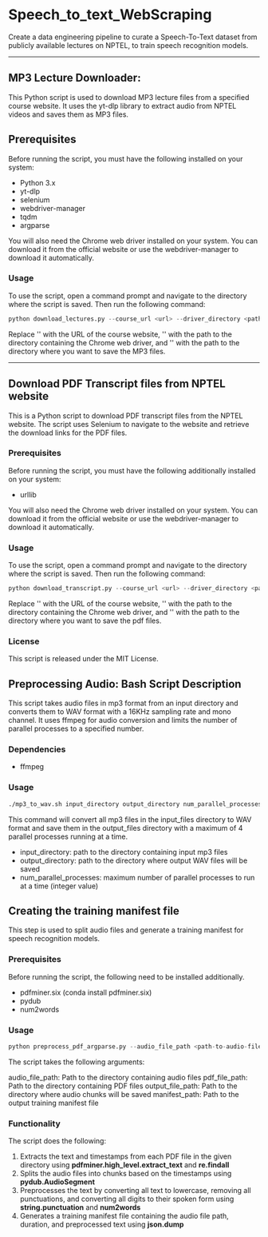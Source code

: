 # Speech_to_text_WebScraping
Create a data engineering pipeline to curate a Speech-To-Text dataset from publicly available lectures on NPTEL, to train speech recognition models.

---
## MP3 Lecture Downloader:
This Python script is used to download MP3 lecture files from a specified course website. It uses the yt-dlp library to extract audio from NPTEL videos and saves them as MP3 files.

## Prerequisites
Before running the script, you must have the following installed on your system:
- Python 3.x
- yt-dlp
- selenium
- webdriver-manager
- tqdm
- argparse

You will also need the Chrome web driver installed on your system. You can download it from the official website or use the webdriver-manager to download it automatically.

### Usage
To use the script, open a command prompt and navigate to the directory where the script is saved. Then run the following command:

```python 
python download_lectures.py --course_url <url> --driver_directory <path> --output_path <path>
```
Replace '<url>' with the URL of the course website, '<path>' with the path to the directory containing the Chrome web driver, and '<path>' with the path to the directory where you want to save the MP3 files.


---
## Download PDF Transcript files from NPTEL website
This is a Python script to download PDF transcript files from the NPTEL website. The script uses Selenium to navigate to the website and retrieve the download links for the PDF files.

### Prerequisites
Before running the script, you must have the following additionally installed on your system:
- urllib

You will also need the Chrome web driver installed on your system. You can download it from the official website or use the webdriver-manager to download it automatically.

### Usage
To use the script, open a command prompt and navigate to the directory where the script is saved. Then run the following command:

```python 
python download_transcript.py --course_url <url> --driver_directory <path> --output_path <path>
```
Replace '<url>' with the URL of the course website, '<path>' with the path to the directory containing the Chrome web driver, and '<path>' with the path to the directory where you want to save the pdf files.

### License
This script is released under the MIT License.

## Preprocessing Audio: Bash Script Description
This script takes audio files in mp3 format from an input directory and converts them to WAV format with a 16KHz sampling rate and mono channel. It uses ffmpeg for audio conversion and limits the number of parallel processes to a specified number.

### Dependencies
- ffmpeg

### Usage
```bash
./mp3_to_wav.sh input_directory output_directory num_parallel_processes
```
This command will convert all mp3 files in the input_files directory to WAV format and save them in the output_files directory with a maximum of 4 parallel processes running at a time.

- input_directory: path to the directory containing input mp3 files
- output_directory: path to the directory where output WAV files will be saved
- num_parallel_processes: maximum number of parallel processes to run at a time (integer value)

## Creating the training manifest file

This step is used to split audio files and generate a training manifest for speech recognition models.

### Prerequisites
Before running the script, the following need to be installed additionally.

- pdfminer.six (conda install pdfminer.six)
- pydub
- num2words

### Usage
```python
python preprocess_pdf_argparse.py --audio_file_path <path-to-audio-files> --pdf_file_path <path-to-pdf-files> --output_file_path <path-to-output-files> --manifest_path <path-to-manifest-file>
```
The script takes the following arguments:

audio_file_path: Path to the directory containing audio files
pdf_file_path: Path to the directory containing PDF files
output_file_path: Path to the directory where audio chunks will be saved
manifest_path: Path to the output training manifest file

### Functionality

The script does the following:

1. Extracts the text and timestamps from each PDF file in the given directory using **pdfminer.high_level.extract_text** and **re.findall**
2. Splits the audio files into chunks based on the timestamps using **pydub.AudioSegment**
3. Preprocesses the text by converting all text to lowercase, removing all punctuations, and converting all digits to their spoken form using **string.punctuation** and **num2words**
4. Generates a training manifest file containing the audio file path, duration, and preprocessed text using **json.dump**







